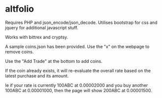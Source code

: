 # altfolio

Requires PHP and json_encode/json_decode. Utilises bootstrap for css
and jquery for additional javascript stuff.

Works with bittrex and cryptsy.

A sample coins.json has been provided. Use the "x" on the webpage
to remove coins.

Use the "Add Trade" at the bottom to add coins.

If the coin already exists, it will re-evaluate the overall rate based on
the latest purchase and its amount.

Ie if your rate is currently 100ABC at 0.00002000 and you buy another 100ABC
at 0.00001000, then the page will show 200ABC at 0.00001500.


